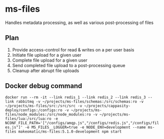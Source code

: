 # ms-files

Handles metadata processing, as well as various post-processing of files

## Plan

1. Provide access-control for read & writes on a per user basis
2. Initiate file upload for a given user
3. Complete file upload for a given user
4. Send completed file upload to a post-processing queue
5. Cleanup after abrupt file uploads

## Docker debug command

`docker run --rm -it --link redis_1 --link redis_2 --link redis_3 --link rabbitmq -v ~/projects/ms-files/schemas:/src/schemas:ro -v ~/projects/ms-files/src:/src/src -v ~/projects/cappasity-deploy/configs:/configs:ro -v ~/projects/ms-files/node_modules:/src/node_modules:ro -v ~/projects/ms-files/lua:/src/lua:ro -e NCONF_FILE_PATH='["/configs/amqp.js","/configs/redis.js","/configs/files.js"]' -e MS_FILES__LOGGER=true -e NODE_ENV=development --name ms-files makeomatic/ms-files:5.1.0-development npm start`